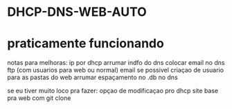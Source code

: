 # DHCP-DNS-WEB-AUTO
# praticamente funcionando

notas para melhoras:
ip por dhcp
arrumar indfo do dns
colocar email no dns
ftp (com usuarios para web ou normal)
email se possivel
criaçao de usuario para as pastas do web
arrumar espaçamento no .db no dns


se eu tiver muito loco pra fazer:
opçao de modificaçao pro dhcp
site base pra web com git clone
